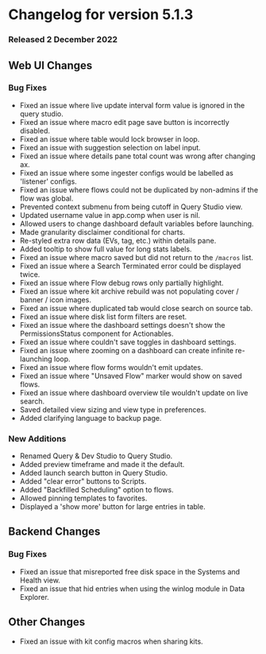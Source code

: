# Changelog for version 5.1.3

### Released 2 December 2022

## Web UI Changes

### Bug Fixes

* Fixed an issue where live update interval form value is ignored in the query studio.
* Fixed an issue where macro edit page save button is incorrectly disabled.
* Fixed an issue where table would lock browser in loop.
* Fixed an issue with suggestion selection on label input.
* Fixed an issue where details pane total count was wrong after changing ax.
* Fixed an issue where some ingester configs would be labelled as 'listener' configs.
* Fixed an issue where flows could not be duplicated by non-admins if the flow was global.
* Prevented context submenu from being cutoff in Query Studio view.
* Updated username value in app.comp when user is nil.
* Allowed users to change dashboard default variables before launching.
* Made granularity disclaimer conditional for charts.
* Re-styled extra row data (EVs, tag, etc.) within details pane.
* Added tooltip to show full value for long stats labels.
* Fixed an issue where macro saved but did not return to the `/macros` list.
* Fixed an issue where a Search Terminated error could be displayed twice.
* Fixed an issue where Flow debug rows only partially highlight.
* Fixed an issue where kit archive rebuild was not populating cover / banner / icon images.
* Fixed an issue where duplicated tab would close search on source tab.
* Fixed an issue where disk list form filters are reset.
* Fixed an issue where the dashboard settings doesn't show the PermissionsStatus component for Actionables.
* Fixed an issue where couldn't save toggles in dashboard settings.
* Fixed an issue where zooming on a dashboard can create infinite re-launching loop.
* Fixed an issue where flow forms wouldn't emit updates.
* Fixed an issue where "Unsaved Flow" marker would show on saved flows.
* Fixed an issue where dashboard overview tile wouldn't update on live search.
* Saved detailed view sizing and view type in preferences.
* Added clarifying language to backup page.


### New Additions

* Renamed Query & Dev Studio to Query Studio.
* Added preview timeframe and made it the default.
* Added launch search button in Query Studio.
* Added "clear error" buttons to Scripts.
* Added "Backfilled Scheduling" option to flows.
* Allowed pinning templates to favorites.
* Displayed a 'show more' button for large entries in table.


## Backend Changes

### Bug Fixes

* Fixed an issue that misreported free disk space in the Systems and Health view.
* Fixed an issue that hid entries when using the winlog module in Data Explorer.

## Other Changes

* Fixed an issue with kit config macros when sharing kits.
